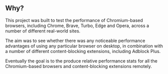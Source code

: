 ## Why?

This project was built to test the performance of Chromium-based browsers, including Chrome, Brave, Turbo, Edge and Opera, across a number of different real-world sites.

The aim was to see whether there was any noticeable performance advantages of using any particular browser on desktop, in combination with a number of different content-blocking extensions, including Adblock Plus.

Eventually the goal is to the produce relative performance stats for all the Chromium-based browsers and content-blocking extensions remotely.
